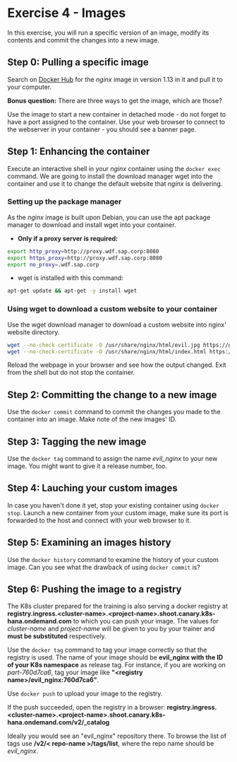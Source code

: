 # Exercise 4 - Images

In this exercise, you will run a specific version of an image, modify its contents and commit the changes into a new image.

## Step 0: Pulling a specific image

Search on [Docker Hub](https://hub.docker.com) for the _nginx_ image in version 1.13 in it and pull it to your computer.

**Bonus question:** There are three ways to get the image, which are those?

Use the image to start a new container in detached mode - do not forget to have a port assigned to the container. Use your web browser to connect to the webserver in your container - you should see a banner page.

## Step 1: Enhancing the container

Execute an interactive shell in your _nginx_ container using the `docker exec` command. We are going to install the download manager wget into the container and use it to change the default website that _nginx_ is delivering.

### Setting up the package manager

As the _nginx_ image is built upon Debian, you can use the apt package manager to download and install wget into your container.

- **Only if a proxy server is required:**
```bash
export http_proxy=http://proxy.wdf.sap.corp:8080
export https_proxy=http://proxy.wdf.sap.corp:8080
export no_proxy=.wdf.sap.corp
```

- wget is installed with this command:
```bash
apt-get update && apt-get -y install wget
```

### Using wget to download a custom website to your container

Use the wget download manager to download a custom website into nginx' website directory.

```bash
wget --no-check-certificate -O /usr/share/nginx/html/evil.jpg https://github.wdf.sap.corp/raw/slvi/docker-k8s-training/master/docker/res/evil.jpg
wget --no-check-certificate -O /usr/share/nginx/html/index.html https://github.wdf.sap.corp/raw/slvi/docker-k8s-training/master/docker/res/evil.html
```

Reload the webpage in your browser and see how the output changed. Exit from the shell but do not stop the container.

## Step 2: Committing the change to a new image

Use the `docker commit` command to commit the changes you made to the container into an image. Make note of the new images' ID.

## Step 3: Tagging the new image

Use the `docker tag` command to assign the name *evil_nginx* to your new image. You might want to give it a release number, too.

## Step 4: Lauching your custom images

In case you haven't done it yet, stop your existing container using `docker stop`. Launch a new container from your custom image, make sure its port is forwarded to the host and connect with your web browser to it.

## Step 5: Examining an images history

Use the `docker history` command to examine the history of your custom image. Can you see what the drawback of using `docker commit` is?

## Step 6: Pushing the image to a registry

The K8s cluster prepared for the training is also serving a docker registry at  **registry.ingress.\<cluster-name\>.\<project-name\>.shoot.canary.k8s-hana.ondemand.com** to which you can push your image. The values for *cluster-name* and *project-name* will be given to you by your trainer and **must be substituted** respectively.

Use the `docker tag` command to tag your image correctly so that the registry is used. The name of your image should be **evil_nginx with the ID of your K8s namespace** as release tag. For instance, if you are working on *part-760d7ca6*, tag your image like **"\<registry name\>/evil_nginx:760d7ca6"**.

Use `docker push` to upload your image to the registry.

If the push succeeded, open the registry in a browser: **registry.ingress.\<cluster-name\>.\<project-name\>.shoot.canary.k8s-hana.ondemand.com/v2/_catalog**

Ideally you would see an "evil_nginx" repository there. To browse the list of tags use **/v2/< repo-name >/tags/list**, where the repo name should be *evil_nginx*.
